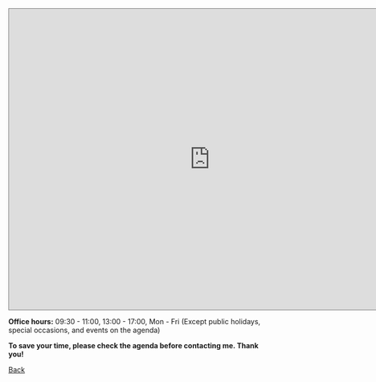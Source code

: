 <iframe src="https://calendar.google.com/calendar/embed?height=600&wkst=2&ctz=Asia%2FHong_Kong&title=MY%20Jiang's%20Agenda&hl=en&src=bm15amlhbmdAZ21haWwuY29t&src=anU2b3VoajNubDBiZms4anJzM3FwcTJqaHI5bWc0YnJAaW1wb3J0LmNhbGVuZGFyLmdvb2dsZS5jb20&src=ZW4uaG9uZ19rb25nI2hvbGlkYXlAZ3JvdXAudi5jYWxlbmRhci5nb29nbGUuY29t&color=%23039BE5&color=%23F6BF26&color=%230B8043" style="border:solid 1px #777" width="800" height="600" frameborder="0" scrolling="no"></iframe>


**Office hours:** 09:30 - 11:00, 13:00 - 17:00, Mon - Fri (Except public holidays, special occasions, and events on the agenda)

**To save your time, please check the agenda before contacting me. Thank you!**


[Back](jiangmy97.github.io)
